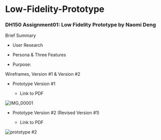 # Low-Fidelity-Prototype

### DH150 Assignment01: Low Fidelity Prototype by Naomi Deng

Brief Summary

- User Research

- Persona & Three Features

- Purpose:

Wireframes, Version #1 & Version #2 

- Prototype Version #1

  - Link to PDF

![IMG_00001](https://user-images.githubusercontent.com/59623164/74706545-18d4d100-51cc-11ea-9602-6abe35e0e7a2.jpeg)

- Prototype Version #2 (Revised Version #1)

  - Link to PDF

![prototype #2](https://user-images.githubusercontent.com/59623164/74706641-5afe1280-51cc-11ea-8bd1-d74673650ddf.jpeg)



